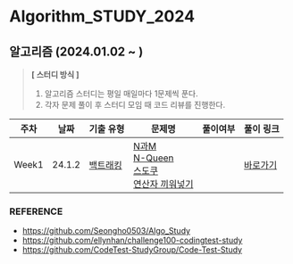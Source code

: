 # Algorithm_STUDY_2024

## 알고리즘 (2024.01.02 ~ )

> **[ 스터디 방식 ]**
>
> 1. 알고리즘 스터디는 평일 매일마다 1문제씩 푼다.
> 2. 각자 문제 풀이 후 스터디 모임 때 코드 리뷰를 진행한다.
>

|          주차          |    날짜      |기출 유형                                                    | 문제명                                                      | 풀이여부 |       풀이 링크         |
| --------------- | --------------- | ------------------------------------------------------------ | ------------------------------------------------------------ | :--------: | -------- |
| Week1 | 24.1.2<br /> |[백트래킹](https://www.acmicpc.net/step/34)                                          | [N과M](https://www.acmicpc.net/problem/15649)<br />[N-Queen](https://www.acmicpc.net/problem/9663)<br />[스도쿠](https://www.acmicpc.net/problem/2580)<br />[연산자 끼워넣기](https://www.acmicpc.net/problem/14888) | <br />        | <a href="./Week01">바로가기</a> |

### REFERENCE
- https://github.com/Seongho0503/Algo_Study
- https://github.com/ellynhan/challenge100-codingtest-study
- https://github.com/CodeTest-StudyGroup/Code-Test-Study
